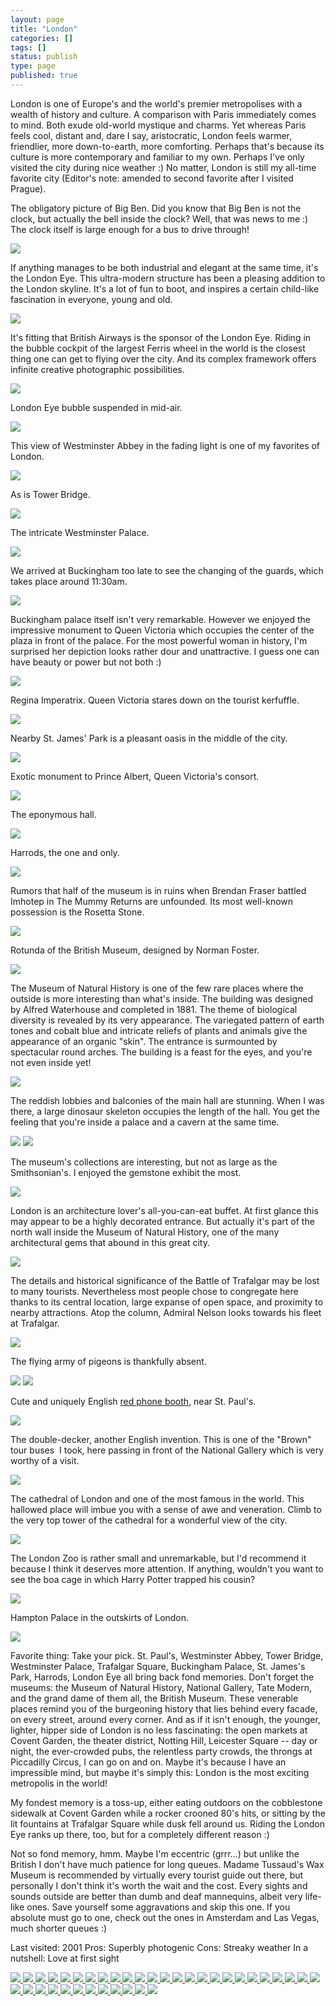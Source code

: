 ```yaml
---
layout: page
title: "London"
categories: []
tags: []
status: publish
type: page
published: true
---
```

London is one of Europe's and the world's premier metropolises with a wealth of history and culture. A comparison with Paris immediately comes to mind. Both exude old-world mystique and charms. Yet whereas Paris feels cool, distant and, dare I say, aristocratic, London feels warmer, friendlier, more down-to-earth, more comforting. Perhaps that's because its culture is more contemporary and familiar to my own. Perhaps I've only visited the city during nice weather :) No matter, London is still my all-time favorite city (Editor's note: amended to second favorite after I visited Prague).

The obligatory picture of Big Ben. Did you know that Big Ben is not the clock, but actually the bell inside the clock? Well, that was news to me :) The clock itself is large enough for a bus to drive through!

<img class="ngg-singlepic ngg-none" src="https://dl.dropboxusercontent.com/u/52804626/london-2001/londonbigbentop01-06.jpg" />

If anything manages to be both industrial and elegant at the same time, it's the London Eye. This ultra-modern structure has been a pleasing addition to the London skyline. It's a lot of fun to boot, and inspires a certain child-like fascination in everyone, young and old.

<img class="ngg-singlepic ngg-none" src="https://dl.dropboxusercontent.com/u/52804626/london-2001/londonbalondoneyefromthames01-06.jpg" />

It's fitting that British Airways is the sponsor of the London Eye. Riding in the bubble cockpit of the largest Ferris wheel in the world is the closest thing one can get to flying over the city. And its complex framework offers infinite creative photographic possibilities.

<img class="ngg-singlepic ngg-none" src="https://dl.dropboxusercontent.com/u/52804626/london-2001/londoneyesuspendedbubble01-06bw.jpg" />

London Eye bubble suspended in mid-air.

<img class="ngg-singlepic ngg-none" src="https://dl.dropboxusercontent.com/u/52804626/london-2001/londoneyestaringup01-06.jpg" />

This view of Westminster Abbey in the fading light is one of my favorites of London.

<img class="ngg-singlepic ngg-none" src="https://dl.dropboxusercontent.com/u/52804626/london-2001/londonwestminsterabbeyfacade01-06.jpg" />

As is Tower Bridge.

<img class="ngg-singlepic ngg-none" src="https://dl.dropboxusercontent.com/u/52804626/london-2001/londontowerbridge01-06.jpg" />

The intricate Westminster Palace.

<img class="ngg-singlepic ngg-none" src="https://dl.dropboxusercontent.com/u/52804626/london-2001/londonwestminsterpalace01-06pc.jpg" />

We arrived at Buckingham too late to see the changing of the guards, which takes place around 11:30am. 

<img class="ngg-singlepic ngg-none" src="https://dl.dropboxusercontent.com/u/52804626/london-2001/londonbuckinghampalaceview01-06.jpg" />

Buckingham palace itself isn't very remarkable. However we enjoyed the impressive monument to Queen Victoria which occupies the center of the plaza in front of the palace. For the most powerful woman in history, I'm surprised her depiction looks rather dour and unattractive. I guess one can have beauty or power but not both :)

<img class="ngg-singlepic ngg-none" src="https://dl.dropboxusercontent.com/u/52804626/london-2001/londonqueenvictoriamemorialsw01-06.jpg" />

Regina Imperatrix. Queen Victoria stares down on the tourist kerfuffle.

<img class="ngg-singlepic ngg-none" src="https://dl.dropboxusercontent.com/u/52804626/london-2001/londonqueenvictoriamemorial01-06.jpg" />

Nearby St. James' Park is a pleasant oasis in the middle of the city.

<img class="ngg-singlepic ngg-none" src="https://dl.dropboxusercontent.com/u/52804626/london-2001/londonstjamesparklake01-06cropped.jpg" />

Exotic monument to Prince Albert, Queen Victoria's consort.

<img class="ngg-singlepic ngg-none" src="https://dl.dropboxusercontent.com/u/52804626/london-2001/londonalbertmonument01-06.jpg" />

The eponymous hall.

<img class="ngg-singlepic ngg-none" src="https://dl.dropboxusercontent.com/u/52804626/london-2001/londonalberthall01-06.jpg" />

Harrods, the one and only.

<img class="ngg-singlepic ngg-none" src="https://dl.dropboxusercontent.com/u/52804626/london-2001/londonharrods01-06.jpg" />

Rumors that half of the museum is in ruins when Brendan Fraser battled Imhotep in The Mummy Returns are unfounded. Its most well-known possession is the Rosetta Stone.

<img class="ngg-singlepic ngg-none" src="https://dl.dropboxusercontent.com/u/52804626/london-2001/londonbritishmuseumview01-06.jpg" />

Rotunda of the British Museum, designed by Norman Foster.

<img class="ngg-singlepic ngg-none" src="https://dl.dropboxusercontent.com/u/52804626/london-2001/londonbritishmuseumrotunda01-06pc.jpg" />

The Museum of Natural History is one of the few rare places where the outside is more interesting than what's inside. The building was designed by Alfred Waterhouse and completed in 1881. The theme of biological diversity is revealed by its very appearance. The variegated pattern of earth tones and cobalt blue and intricate reliefs of plants and animals give the appearance of an organic "skin". The entrance is surmounted by spectacular round arches. The building is a feast for the eyes, and you're not even inside yet!

<img class="ngg-singlepic ngg-none" src="https://dl.dropboxusercontent.com/u/52804626/london-2001/londonmuseumnaturalhistoryentrance01-06.jpg" />

The reddish lobbies and balconies of the main hall are stunning. When I was there, a large dinosaur skeleton occupies the length of the hall. You get the feeling that you're inside a palace and a cavern at the same time.

<img class="ngg-singlepic ngg-none" src="https://dl.dropboxusercontent.com/u/52804626/london-2001/londonmuseumnaturalhistorynorthwall01-06.jpg" />

<img class="ngg-singlepic ngg-none" src="https://dl.dropboxusercontent.com/u/52804626/london-2001/londonmuseumnaturalhistorysouthwall01-06.jpg" />

The museum's collections are interesting, but not as large as the Smithsonian's. I enjoyed the gemstone exhibit the most.

<img class="ngg-singlepic ngg-none" src="https://dl.dropboxusercontent.com/u/52804626/london-2001/londonmuseumnaturalhistorycolonnade01-06.jpg" />

London is an architecture lover's all-you-can-eat buffet. At first glance this may appear to be a highly decorated entrance. But actually it's part of the north wall inside the Museum of Natural History, one of the many architectural gems that abound in this great city.

<img class="ngg-singlepic ngg-none" src="https://dl.dropboxusercontent.com/u/52804626/london-2001/londonmuseumnaturalhistorynorthwalldetails01-06.jpg" />

The details and historical significance of the Battle of Trafalgar may be lost to many tourists. Nevertheless most people chose to congregate here thanks to its central location, large expanse of open space, and proximity to nearby attractions. Atop the column, Admiral Nelson looks towards his fleet at Trafalgar.

<img class="ngg-singlepic ngg-none" src="https://dl.dropboxusercontent.com/u/52804626/london-2001/londontrafalgarsquarepanorama01-06.jpg" />

The flying army of pigeons is thankfully absent.

<img class="ngg-singlepic ngg-none" src="https://dl.dropboxusercontent.com/u/52804626/london-2001/londontrafalgarsquarefountainstmartin01-06.jpg" />

<img class="ngg-singlepic ngg-none" src="https://dl.dropboxusercontent.com/u/52804626/london-2001/londontrafalgarsquare01-06.jpg" />

Cute and uniquely English <a href="http://en.wikipedia.org/wiki/Red_telephone_box" target="_blank">red phone booth</a>, near St. Paul's.

<img class="ngg-singlepic ngg-none" src="https://dl.dropboxusercontent.com/u/52804626/london-2001/londonphoneboothnearstpaul01-06.jpg" />

The double-decker, another English invention. This is one of the "Brown" tour buses  I took, here passing in front of the National Gallery which is very worthy of a visit.

<img class="ngg-singlepic ngg-none" src="https://dl.dropboxusercontent.com/u/52804626/london-2001/londonsightseeingtourbus01-06.jpg" />

The cathedral of London and one of the most famous in the world. This hallowed place will imbue you with a sense of awe and veneration. Climb to the very top tower of the cathedral for a wonderful view of the city.

<img class="ngg-singlepic ngg-none" src="https://dl.dropboxusercontent.com/u/52804626/london-2001/londonviewfromstpaul01-06.jpg" />

The London Zoo is rather small and unremarkable, but I'd recommend it because I think it deserves more attention. If anything, wouldn't you want to see the boa cage in which Harry Potter trapped his cousin?

<img class="ngg-singlepic ngg-none" src="https://dl.dropboxusercontent.com/u/52804626/london-2001/londonzoogiraffe01-06.jpg" />

Hampton Palace in the outskirts of London.

<img class="ngg-singlepic ngg-none" src="https://dl.dropboxusercontent.com/u/52804626/london-2001/londonhamptonpalacefountain01-06.jpg" />

Favorite thing: Take your pick. St. Paul's, Westminster Abbey, Tower Bridge, Westminster Palace, Trafalgar Square, Buckingham Palace, St. James's Park, Harrods, London Eye all bring back fond memories. Don't forget the museums: the Museum of Natural History, National Gallery, Tate Modern, and the grand dame of them all, the British Museum. These venerable places remind you of the burgeoning history that lies behind every facade, on every street, around every corner. And as if it isn't enough, the younger, lighter, hipper side of London is no less fascinating: the open markets at Covent Garden, the theater district, Notting Hill, Leicester Square -- day or night, the ever-crowded pubs, the relentless party crowds, the throngs at Piccadilly Circus, I can go on and on. Maybe it's because I have an impressible mind, but maybe it's simply this: London is the most exciting metropolis in the world!

My fondest memory is a toss-up, either eating outdoors on the cobblestone sidewalk at Covent Garden while a rocker crooned 80's hits, or sitting by the lit fountains at Trafalgar Square while dusk fell around us. Riding the London Eye ranks up there, too, but for a completely different reason :)

Not so fond memory, hmm. Maybe I'm eccentric (grrr...) but unlike the British I don't have much patience for long queues. Madame Tussaud's Wax Museum is recommended by virtually every tourist guide out there, but personally I don't think it's worth the wait and the cost. Every sights and sounds outside are better than dumb and deaf mannequins, albeit very life-like ones. Save yourself some aggravations and skip this one. If you absolute must go to one, check out the ones in Amsterdam and Las Vegas, much shorter queues :)

Last visited: 2001
Pros: Superbly photogenic
Cons: Streaky weather
In a nutshell: Love at first sight<!-- Darkbox -->
<div class="darkbox">
<a href="https://dl.dropboxusercontent.com/u/52804626/london-2001/londonalberthall01-06.jpg" data-darkbox="london-2001">
  <img src="https://dl.dropboxusercontent.com/u/52804626/london-2001/thumbs/londonalberthall01-06.jpg" />
</a>
<a href="https://dl.dropboxusercontent.com/u/52804626/london-2001/londonalbertmonument01-06.jpg" data-darkbox="london-2001">
  <img src="https://dl.dropboxusercontent.com/u/52804626/london-2001/thumbs/londonalbertmonument01-06.jpg" />
</a>
<a href="https://dl.dropboxusercontent.com/u/52804626/london-2001/londonalbertmonumentstatue01-06.jpg" data-darkbox="london-2001">
  <img src="https://dl.dropboxusercontent.com/u/52804626/london-2001/thumbs/londonalbertmonumentstatue01-06.jpg" />
</a>
<a href="https://dl.dropboxusercontent.com/u/52804626/london-2001/londonbalondoneyefromthames01-06.jpg" data-darkbox="london-2001">
  <img src="https://dl.dropboxusercontent.com/u/52804626/london-2001/thumbs/londonbalondoneyefromthames01-06.jpg" />
</a>
<a href="https://dl.dropboxusercontent.com/u/52804626/london-2001/londonbigbentop01-06.jpg" data-darkbox="london-2001">
  <img src="https://dl.dropboxusercontent.com/u/52804626/london-2001/thumbs/londonbigbentop01-06.jpg" />
</a>
<a href="https://dl.dropboxusercontent.com/u/52804626/london-2001/londonbritishmuseumrotunda01-06pc.jpg" data-darkbox="london-2001">
  <img src="https://dl.dropboxusercontent.com/u/52804626/london-2001/thumbs/londonbritishmuseumrotunda01-06pc.jpg" />
</a>
<a href="https://dl.dropboxusercontent.com/u/52804626/london-2001/londonbritishmuseumview01-06.jpg" data-darkbox="london-2001">
  <img src="https://dl.dropboxusercontent.com/u/52804626/london-2001/thumbs/londonbritishmuseumview01-06.jpg" />
</a>
<a href="https://dl.dropboxusercontent.com/u/52804626/london-2001/londonbuckinghampalaceview01-06.jpg" data-darkbox="london-2001">
  <img src="https://dl.dropboxusercontent.com/u/52804626/london-2001/thumbs/londonbuckinghampalaceview01-06.jpg" />
</a>
<a href="https://dl.dropboxusercontent.com/u/52804626/london-2001/londoneyestaringup01-06.jpg" data-darkbox="london-2001">
  <img src="https://dl.dropboxusercontent.com/u/52804626/london-2001/thumbs/londoneyestaringup01-06.jpg" />
</a>
<a href="https://dl.dropboxusercontent.com/u/52804626/london-2001/londoneyesuspendedbubble01-06.jpg" data-darkbox="london-2001">
  <img src="https://dl.dropboxusercontent.com/u/52804626/london-2001/thumbs/londoneyesuspendedbubble01-06.jpg" />
</a>
<a href="https://dl.dropboxusercontent.com/u/52804626/london-2001/londoneyesuspendedbubble01-06bw.jpg" data-darkbox="london-2001">
  <img src="https://dl.dropboxusercontent.com/u/52804626/london-2001/thumbs/londoneyesuspendedbubble01-06bw.jpg" />
</a>
<a href="https://dl.dropboxusercontent.com/u/52804626/london-2001/londonhamptonpalacefountain01-06.jpg" data-darkbox="london-2001">
  <img src="https://dl.dropboxusercontent.com/u/52804626/london-2001/thumbs/londonhamptonpalacefountain01-06.jpg" />
</a>
<a href="https://dl.dropboxusercontent.com/u/52804626/london-2001/londonharrods01-06.jpg" data-darkbox="london-2001">
  <img src="https://dl.dropboxusercontent.com/u/52804626/london-2001/thumbs/londonharrods01-06.jpg" />
</a>
<a href="https://dl.dropboxusercontent.com/u/52804626/london-2001/londonmuseumnaturalhistorycolonnade01-06.jpg" data-darkbox="london-2001">
  <img src="https://dl.dropboxusercontent.com/u/52804626/london-2001/thumbs/londonmuseumnaturalhistorycolonnade01-06.jpg" />
</a>
<a href="https://dl.dropboxusercontent.com/u/52804626/london-2001/londonmuseumnaturalhistoryentrance01-06.jpg" data-darkbox="london-2001">
  <img src="https://dl.dropboxusercontent.com/u/52804626/london-2001/thumbs/londonmuseumnaturalhistoryentrance01-06.jpg" />
</a>
<a href="https://dl.dropboxusercontent.com/u/52804626/london-2001/londonmuseumnaturalhistorynorthwall01-06.jpg" data-darkbox="london-2001">
  <img src="https://dl.dropboxusercontent.com/u/52804626/london-2001/thumbs/londonmuseumnaturalhistorynorthwall01-06.jpg" />
</a>
<a href="https://dl.dropboxusercontent.com/u/52804626/london-2001/londonmuseumnaturalhistorynorthwalldetails01-06.jpg" data-darkbox="london-2001">
  <img src="https://dl.dropboxusercontent.com/u/52804626/london-2001/thumbs/londonmuseumnaturalhistorynorthwalldetails01-06.jpg" />
</a>
<a href="https://dl.dropboxusercontent.com/u/52804626/london-2001/londonmuseumnaturalhistorysouthwall01-06.jpg" data-darkbox="london-2001">
  <img src="https://dl.dropboxusercontent.com/u/52804626/london-2001/thumbs/londonmuseumnaturalhistorysouthwall01-06.jpg" />
</a>
<a href="https://dl.dropboxusercontent.com/u/52804626/london-2001/londonnelsonscolumn01-06.jpg" data-darkbox="london-2001">
  <img src="https://dl.dropboxusercontent.com/u/52804626/london-2001/thumbs/londonnelsonscolumn01-06.jpg" />
</a>
<a href="https://dl.dropboxusercontent.com/u/52804626/london-2001/londonphoneboothnearstpaul01-06.jpg" data-darkbox="london-2001">
  <img src="https://dl.dropboxusercontent.com/u/52804626/london-2001/thumbs/londonphoneboothnearstpaul01-06.jpg" />
</a>
<a href="https://dl.dropboxusercontent.com/u/52804626/london-2001/londonqueenvictoriamemorial01-06.jpg" data-darkbox="london-2001">
  <img src="https://dl.dropboxusercontent.com/u/52804626/london-2001/thumbs/londonqueenvictoriamemorial01-06.jpg" />
</a>
<a href="https://dl.dropboxusercontent.com/u/52804626/london-2001/londonqueenvictoriamemorialsw01-06.jpg" data-darkbox="london-2001">
  <img src="https://dl.dropboxusercontent.com/u/52804626/london-2001/thumbs/londonqueenvictoriamemorialsw01-06.jpg" />
</a>
<a href="https://dl.dropboxusercontent.com/u/52804626/london-2001/londonqueenvictoriamemorialwest01-06.jpg" data-darkbox="london-2001">
  <img src="https://dl.dropboxusercontent.com/u/52804626/london-2001/thumbs/londonqueenvictoriamemorialwest01-06.jpg" />
</a>
<a href="https://dl.dropboxusercontent.com/u/52804626/london-2001/londonsightseeingtourbus01-06.jpg" data-darkbox="london-2001">
  <img src="https://dl.dropboxusercontent.com/u/52804626/london-2001/thumbs/londonsightseeingtourbus01-06.jpg" />
</a>
<a href="https://dl.dropboxusercontent.com/u/52804626/london-2001/londonstjamesparklake01-06cropped.jpg" data-darkbox="london-2001">
  <img src="https://dl.dropboxusercontent.com/u/52804626/london-2001/thumbs/londonstjamesparklake01-06cropped.jpg" />
</a>
<a href="https://dl.dropboxusercontent.com/u/52804626/london-2001/londonstmartin01-06.jpg" data-darkbox="london-2001">
  <img src="https://dl.dropboxusercontent.com/u/52804626/london-2001/thumbs/londonstmartin01-06.jpg" />
</a>
<a href="https://dl.dropboxusercontent.com/u/52804626/london-2001/londonstpaulbelltower01-06.jpg" data-darkbox="london-2001">
  <img src="https://dl.dropboxusercontent.com/u/52804626/london-2001/thumbs/londonstpaulbelltower01-06.jpg" />
</a>
<a href="https://dl.dropboxusercontent.com/u/52804626/london-2001/londonstpaulfacade01-06.jpg" data-darkbox="london-2001">
  <img src="https://dl.dropboxusercontent.com/u/52804626/london-2001/thumbs/londonstpaulfacade01-06.jpg" />
</a>
<a href="https://dl.dropboxusercontent.com/u/52804626/london-2001/londonstpaulview01-06.jpg" data-darkbox="london-2001">
  <img src="https://dl.dropboxusercontent.com/u/52804626/london-2001/thumbs/londonstpaulview01-06.jpg" />
</a>
<a href="https://dl.dropboxusercontent.com/u/52804626/london-2001/londontowerbridge01-06.jpg" data-darkbox="london-2001">
  <img src="https://dl.dropboxusercontent.com/u/52804626/london-2001/thumbs/londontowerbridge01-06.jpg" />
</a>
<a href="https://dl.dropboxusercontent.com/u/52804626/london-2001/londontrafalgarsquare01-06.jpg" data-darkbox="london-2001">
  <img src="https://dl.dropboxusercontent.com/u/52804626/london-2001/thumbs/londontrafalgarsquare01-06.jpg" />
</a>
<a href="https://dl.dropboxusercontent.com/u/52804626/london-2001/londontrafalgarsquarefountainstmartin01-06.jpg" data-darkbox="london-2001">
  <img src="https://dl.dropboxusercontent.com/u/52804626/london-2001/thumbs/londontrafalgarsquarefountainstmartin01-06.jpg" />
</a>
<a href="https://dl.dropboxusercontent.com/u/52804626/london-2001/londontrafalgarsquarepanorama01-06.jpg" data-darkbox="london-2001">
  <img src="https://dl.dropboxusercontent.com/u/52804626/london-2001/thumbs/londontrafalgarsquarepanorama01-06.jpg" />
</a>
<a href="https://dl.dropboxusercontent.com/u/52804626/london-2001/londonviewfromstpaul01-06.jpg" data-darkbox="london-2001">
  <img src="https://dl.dropboxusercontent.com/u/52804626/london-2001/thumbs/londonviewfromstpaul01-06.jpg" />
</a>
<a href="https://dl.dropboxusercontent.com/u/52804626/london-2001/londonwestminsterabbeyfacade01-06.jpg" data-darkbox="london-2001">
  <img src="https://dl.dropboxusercontent.com/u/52804626/london-2001/thumbs/londonwestminsterabbeyfacade01-06.jpg" />
</a>
<a href="https://dl.dropboxusercontent.com/u/52804626/london-2001/londonwestminsterpalace01-06pc.jpg" data-darkbox="london-2001">
  <img src="https://dl.dropboxusercontent.com/u/52804626/london-2001/thumbs/londonwestminsterpalace01-06pc.jpg" />
</a>
<a href="https://dl.dropboxusercontent.com/u/52804626/london-2001/londonzoogiraffe01-06.jpg" data-darkbox="london-2001">
  <img src="https://dl.dropboxusercontent.com/u/52804626/london-2001/thumbs/londonzoogiraffe01-06.jpg" />
</a>

</div>
<!-- End darkbox -->